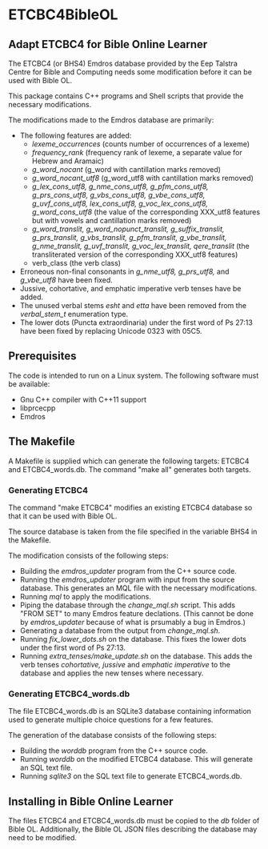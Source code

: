 # ETCBC4BibleOL

## Adapt ETCBC4 for Bible Online Learner


The ETCBC4 (or BHS4) Emdros database provided by the Eep Talstra Centre for Bible and Computing
needs some modification before it can be used with Bible OL.

This package contains C++ programs and Shell scripts that provide the necessary modifications.

The modifications made to the Emdros database are primarily:


*  The following features are added:
    - *lexeme_occurrences* (counts number of occurrences of a lexeme)
    - *frequency_rank* (frequency rank of lexeme, a separate value for Hebrew and Aramaic)
    - *g_word_nocant* (g_word with cantillation marks removed)
    - *g_word_nocant_utf8* (g_word_utf8 with cantillation marks removed)
    - *g_lex_cons_utf8, g_nme_cons_utf8, g_pfm_cons_utf8, g_prs_cons_utf8, g_vbs_cons_utf8, g_vbe_cons_utf8, g_uvf_cons_utf8, lex_cons_utf8, g_voc_lex_cons_utf8, g_word_cons_utf8* (the value of the corresponding XXX_utf8 features but with vowels and cantillation marks removed)
    - *g_word_translit, g_word_nopunct_translit, g_suffix_translit, g_prs_translit, g_vbs_translit, g_pfm_translit, g_vbe_translit, g_nme_translit, g_uvf_translit, g_voc_lex_translit, qere_translit* (the transliterated version of the corresponding XXX_utf8 features)
    - verb_class (the verb class)
* Erroneous non-final consonants in *g_nme_utf8, g_prs_utf8,* and *g_vbe_utf8* have been fixed.
* Jussive, cohortative, and emphatic imperative verb tenses have be added.
* The unused verbal stems *esht* and *etta* have been removed from the *verbal_stem_t* enumeration type.
* The lower dots (Puncta extraordinaria) under the first word of Ps 27:13 have been fixed by replacing Unicode 0323 with 05C5.



## Prerequisites

The code is intended to run on a Linux system. The following software must be available:

* Gnu C++ compiler with C++11 support
* libprcecpp
* Emdros


## The Makefile

A Makefile is supplied which can generate the following targets: ETCBC4 and ETCBC4_words.db. The
command "make all" generates both targets.

### Generating ETCBC4

The command "make ETCBC4" modifies an existing ETCBC4 database so that it can be used with Bible OL.

The source database is taken from the file specified in the variable BHS4 in the Makefile.

The modification consists of the following steps:

* Building the *emdros_updater* program from the C++ source code.
* Running the *emdros_updater* program with input from the source database. This generates an MQL
  file with the necessary modifications.
* Running *mql* to apply the modifications.
* Piping the database through the *change_mql.sh* script. This adds "FROM SET" to many Emdros
  feature declations. (This cannot be done by *emdros_updater* because of what is prsumably a
  bug in Emdros.)
* Generating a database from the output from *change_mql.sh*.
* Running *fix_lower_dots.sh* on the database. This fixes the lower dots under the first word of
  Ps 27:13.
* Running *extra_tenses/make_update.sh* on the database. This adds the verb tenses *cohortative,
  jussive* and *emphatic imperative* to the database and applies the new tenses where necessary.


### Generating ETCBC4_words.db

The file ETCBC4_words.db is an SQLite3 database containing information used to generate multiple
choice questions for a few features.

The generation of the database consists of the following steps:

* Building the *worddb* program from the C++ source code.
* Running *worddb* on the modified ETCBC4 database. This will generate an SQL text file.
* Running *sqlite3* on the SQL text file to generate ETCBC4_words.db.


## Installing in Bible Online Learner

The files ETCBC4 and ETCBC4_words.db must be copied to the *db* folder of Bible OL. Additionally,
the Bible OL JSON files describing the database may need to be modified.
